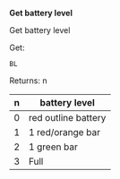 __Get battery level__

Get battery level

Get:

	BL

Returns: n

|n|battery level|
|---|---|
|0|red outline battery
|1|1 red/orange bar
|2|1 green bar
|3|Full


